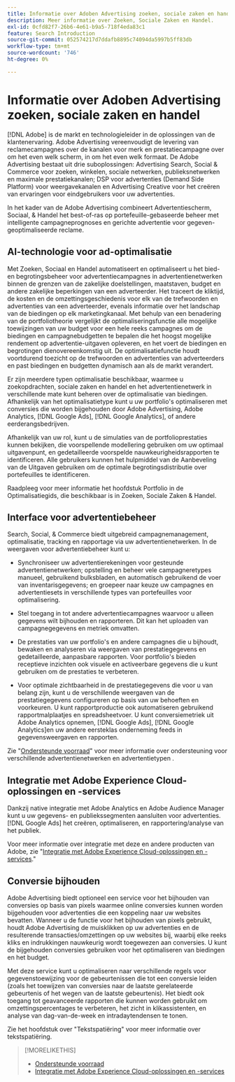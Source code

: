 ```yaml
---
title: Informatie over Adoben Advertising zoeken, sociale zaken en handel
description: Meer informatie over Zoeken, Sociale Zaken en Handel.
exl-id: 0cfd82f7-26b6-4e61-b9a5-718f4eda83c1
feature: Search Introduction
source-git-commit: 052574217d7ddafb8895c74094da5997b5ff83db
workflow-type: tm+mt
source-wordcount: '746'
ht-degree: 0%

---
```


# Informatie over Adoben Advertising zoeken, sociale zaken en handel

[!DNL Adobe] is de markt en technologieleider in de oplossingen van de klantenervaring. Adobe Advertising vereenvoudigt de levering van reclamecampagnes over de kanalen voor merk en prestatiecampagne over om het even welk scherm, in om het even welk formaat. De Adobe Advertising bestaat uit drie suboplossingen: Advertising Search, Social &amp; Commerce voor zoeken, winkelen, sociale netwerken, publieksnetwerken en maximale prestatiekanalen; DSP voor advertenties (Demand Side Platform) voor weergavekanalen en Advertising Creative voor het creëren van ervaringen voor eindgebruikers voor uw advertenties.

In het kader van de Adobe Advertising combineert Advertentiescherm, Sociaal, &amp; Handel het best-of-ras op portefeuille-gebaseerde beheer met intelligente campagneprognoses en gerichte advertentie voor gegeven-geoptimaliseerde reclame.

## AI-technologie voor ad-optimalisatie

Met Zoeken, Sociaal en Handel automatiseert en optimaliseert u het bied- en begrotingsbeheer voor advertentiecampagnes in advertentienetwerken binnen de grenzen van de zakelijke doelstellingen, maatstaven, budget en andere zakelijke beperkingen van een adverteerder. Het traceert de kliktijd, de kosten en de omzettingsgeschiedenis voor elk van de trefwoorden en advertenties van een adverteerder, evenals informatie over het landschap van de biedingen op elk marketingkanaal. Met behulp van een benadering van de portfoliotheorie vergelijkt de optimaliseringsfunctie alle mogelijke toewijzingen van uw budget voor een hele reeks campagnes om de biedingen en campagnebudgetten te bepalen die het hoogst mogelijke rendement op advertentie-uitgaven opleveren, en het voert de biedingen en begrotingen dienovereenkomstig uit. De optimalisatiefunctie houdt voortdurend toezicht op de trefwoorden en advertenties van adverteerders en past biedingen en budgetten dynamisch aan als de markt verandert.

Er zijn meerdere typen optimalisatie beschikbaar, waarmee u zoekopdrachten, sociale zaken en handel en het advertentienetwerk in verschillende mate kunt beheren over de optimalisatie van biedingen. Afhankelijk van het optimalisatietype kunt u uw portfolio&#39;s optimaliseren met conversies die worden bijgehouden door Adobe Advertising, Adobe Analytics, [!DNL Google Ads], [!DNL Google Analytics], of andere eerderangsbedrijven.

Afhankelijk van uw rol, kunt u de simulaties van de portfolioprestaties kunnen bekijken, die voorspellende modellering gebruiken om uw optimaal uitgavenpunt, en gedetailleerde voorspelde nauwkeurigheidsrapporten te identificeren. Alle gebruikers kunnen het hulpmiddel van de Aanbeveling van de Uitgaven gebruiken om de optimale begrotingsdistributie over portefeuilles te identificeren.

Raadpleeg voor meer informatie het hoofdstuk Portfolio in de Optimalisatiegids, die beschikbaar is in Zoeken, Sociale Zaken &amp; Handel.

## Interface voor advertentiebeheer

Search, Social, &amp; Commerce biedt uitgebreid campagnemanagement, optimalisatie, tracking en rapportage via uw advertentienetwerken. In de weergaven voor advertentiebeheer kunt u:

* Synchroniseer uw advertentierekeningen voor gesteunde advertentienetwerken; opstelling en beheer vele campagneretypes manueel, gebruikend bulksbladen, en automatisch gebruikend de voer van inventarisgegevens; en groepeer naar keuze uw campagnes en advertentiesets in verschillende types van portefeuilles voor optimalisering.

* Stel toegang in tot andere advertentiecampagnes waarvoor u alleen gegevens wilt bijhouden en rapporteren. Dit kan het uploaden van campagnegegevens en metriek omvatten.

* De prestaties van uw portfolio&#39;s en andere campagnes die u bijhoudt, bewaken en analyseren via weergaven van prestatiegegevens en gedetailleerde, aanpasbare rapporten. Voor portfolio&#39;s bieden receptieve inzichten ook visuele en activeerbare gegevens die u kunt gebruiken om de prestaties te verbeteren.

* Voor optimale zichtbaarheid in de prestatiegegevens die voor u van belang zijn, kunt u de verschillende weergaven van de prestatiegegevens configureren op basis van uw behoeften en voorkeuren. U kunt rapportproductie ook automatiseren gebruikend rapportmalplaatjes en spreadsheetvoer. U kunt conversiemetriek uit Adobe Analytics opnemen, [!DNL Google Ads], [!DNL Google Analytics]en uw andere eersteklas onderneming feeds in gegevensweergaven en rapporten.

Zie &quot;[Ondersteunde voorraad](/help/search-social-commerce/introduction/supported-inventory.md)&quot; voor meer informatie over ondersteuning voor verschillende advertentienetwerken en advertentietypen .

## Integratie met Adobe Experience Cloud-oplossingen en -services

Dankzij native integratie met Adobe Analytics en Adobe Audience Manager kunt u uw gegevens- en publiekssegmenten aansluiten voor advertenties. [!DNL Google Ads] het creëren, optimaliseren, en rapportering/analyse van het publiek.

Voor meer informatie over integratie met deze en andere producten van Adobe, zie &quot;[Integratie met Adobe Experience Cloud-oplossingen en -services](/help/search-social-commerce/introduction/integrations.md).&quot;

## Conversie bijhouden

Adobe Advertising biedt optioneel een service voor het bijhouden van conversies op basis van pixels waarmee online conversies kunnen worden bijgehouden voor advertenties die een koppeling naar uw websites bevatten. Wanneer u de functie voor het bijhouden van pixels gebruikt, houdt Adobe Advertising de muisklikken op uw advertenties en de resulterende transacties/omzettingen op uw websites bij, waarbij elke reeks kliks en indrukkingen nauwkeurig wordt toegewezen aan conversies. U kunt de bijgehouden conversies gebruiken voor het optimaliseren van biedingen en het budget.

Met deze service kunt u optimaliseren naar verschillende regels voor gegevenstoewijzing voor de gebeurtenissen die tot een conversie leiden (zoals het toewijzen van conversies naar de laatste gerelateerde gebeurtenis of het wegen van de laatste gebeurtenis). Het biedt ook toegang tot geavanceerde rapporten die kunnen worden gebruikt om omzettingspercentages te verbeteren, het zicht in klikassistenten, en analyse van dag-van-de-week en intradaytendensen te tonen.

Zie het hoofdstuk over &quot;Tekstspatiëring&quot; voor meer informatie over tekstspatiëring.

>[!MORELIKETHIS]
>
>* [Ondersteunde voorraad](supported-inventory.md)
>* [Integratie met Adobe Experience Cloud-oplossingen en -services](integrations.md)
